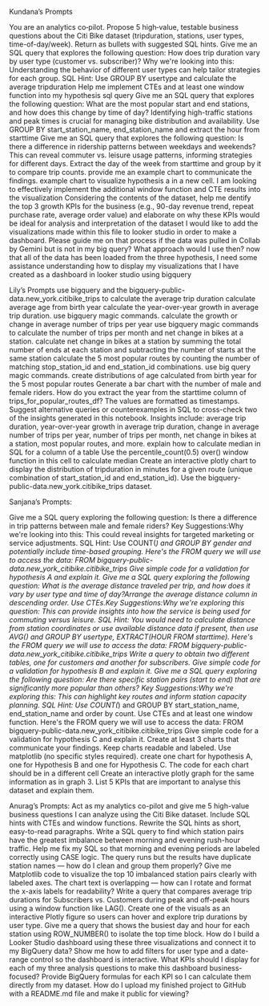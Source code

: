 Kundana’s Prompts

You are an analytics co‑pilot. Propose 5 high‑value, testable business questions about the Citi Bike dataset (tripduration, stations, user types, time-of-day/week). Return as bullets with suggested SQL hints.
Give me an SQL query that explores the following question: How does trip duration vary by user type (customer vs. subscriber)? Why we're looking into this: Understanding the behavior of different user types can help tailor strategies for each group. SQL Hint: Use GROUP BY usertype and calculate the average tripduration
Help me implement CTEs and at least one window function into my hypothesis sql query
Give me an SQL query that explores the following question: What are the most popular start and end stations, and how does this change by time of day? Identifying high-traffic stations and peak times is crucial for managing bike distribution and availability. Use GROUP BY start_station_name, end_station_name and extract the hour from starttime
Give me an SQL query that explores the following question: Is there a difference in ridership patterns between weekdays and weekends? This can reveal commuter vs. leisure usage patterns, informing strategies for different days. Extract the day of the week from starttime and group by it to compare trip counts.
provide me an example chart to communicate the findings.
example chart to visualize hypothesis a in a new cell. I am looking to effectively implement the additional window function and CTE results into the visualization
Considering the contents of the dataset, help me dentify the top 3 growth KPIs for the business (e.g., 90-day revenue trend, repeat purchase rate, average order value) and elaborate on why these KPIs would be ideal for analysis and interpretation of the dataset
I would like to add the visualizations made within this file to looker studio in order to make a dashboard. Please guide me on that process
if the data was pulled in Collab by Gemini but is not in my big query? What approach would I use then?
now that all of the data has been loaded from the three hypothesis, I need some assistance understanding how to display my visualizations that I have created as a dashboard in looker studio using bigquery



Lily’s Prompts
use bigquery and the bigquery-public-data.new_york.citibike_trips to calculate the average trip duration
calculate average age from birth year
calculate the year-over-year growth in average trip duration. use bigquery magic commands.
calculate the growth or change in average number of trips per year
use bigquery magic commands to calculate the number of trips per month and net change in bikes at a station.
calculate net change in bikes at a station by summing the total number of ends at each station and subtracting the number of starts at the same station
calculate the 5 most popular routes by counting the number of matching stop_station_id and end_station_id combinations. use big query magic commands.
create distributions of age calculated from birth year for the 5 most popular routes
Generate a bar chart with the number of male and female riders.
How do you extract the year from the starttime column of trips_for_popular_routes_df? The values are formatted as timestamps.
Suggest alternative queries or counterexamples in SQL to cross-check two of the insights generated in this notebook. Insights include: average trip duration, year-over-year growth in average trip duration, change in average number of trips per year, number of trips per month, net change in bikes at a station, most popular routes, and more.
explain how to calculate median in SQL for a column of a table
Use the percentile_count(0.5) over() window function in this cell to calculate median
Create an interactive plotly chart to display the distribution of tripduration in minutes for a given route (unique combination of start_station_id and end_station_id). Use the bigquery-public-data.new_york.citibike_trips dataset.

Sanjana’s Prompts:

Give me a SQL query exploring the following question: Is there a difference in trip patterns between male and female riders? Key Suggestions:Why we're looking into this: This could reveal insights for targeted marketing or service adjustments. SQL Hint: Use COUNT(*) and GROUP BY gender and potentially include time-based grouping. Here's the FROM query we will use to access the data: FROM bigquery-public-data.new_york_citibike.citibike_trips
Give simple code for a validation for hypothesis A and explain it.
Give me a SQL query exploring the following question: What is the average distance traveled per trip, and how does it vary by user type and time of day?Arrange the average distance column in descending order. Use CTEs.Key Suggestions:Why we're exploring this question: This can provide insights into how the service is being used for commuting versus leisure. SQL Hint: You would need to calculate distance from station coordinates or use available distance data if present, then use AVG() and GROUP BY usertype, EXTRACT(HOUR FROM starttime). Here's the FROM query we will use to access the data: FROM bigquery-public-data.new_york_citibike.citibike_trips
Write a query to obtain two different tables, one for customers and another for subscribers. 
Give simple code for a validation for hypothesis B and explain it.
Give me a SQL query exploring the following question: Are there specific station pairs (start to end) that are significantly more popular than others? Key Suggestions:Why we're exploring this: This can highlight key routes and inform station capacity planning. SQL Hint: Use COUNT(*) and GROUP BY start_station_name, end_station_name and order by count. Use CTEs and at least one window function. Here's the FROM query we will use to access the data: FROM bigquery-public-data.new_york_citibike.citibike_trips
Give simple code for a validation for hypothesis C and explain it.
Create at least 3 charts that communicate your findings. Keep charts readable and labeled. Use matplotlib (no specific styles required). create one chart for hypothesis A, one for Hypothesis B and one for Hypothesis C. The code for each chart should be in a different cell
Create an interactive plotly graph for the same information as in graph 3.
List 5 KPIs that are important to analyse this dataset and explain them.


Anurag’s Prompts:
Act as my analytics co-pilot and give me 5 high-value business questions I can analyze using the Citi Bike dataset. Include SQL hints with CTEs and window functions.
Rewrite the SQL hints as short, easy-to-read paragraphs.
Write a SQL query to find which station pairs have the greatest imbalance between morning and evening rush-hour traffic.
Help me fix my SQL so that morning and evening periods are labeled correctly using CASE logic.
The query runs but the results have duplicate station names — how do I clean and group them properly?
Give me Matplotlib code to visualize the top 10 imbalanced station pairs clearly with labeled axes.
The chart text is overlapping — how can I rotate and format the x-axis labels for readability?
Write a query that compares average trip durations for Subscribers vs. Customers during peak and off-peak hours using a window function like LAG().
Create one of the visuals as an interactive Plotly figure so users can hover and explore trip durations by user type.
Give me a query that shows the busiest day and hour for each station using ROW_NUMBER() to isolate the top time block.
How do I build a Looker Studio dashboard using these three visualizations and connect it to my BigQuery data?
Show me how to add filters for user type and a date-range control so the dashboard is interactive.
What KPIs should I display for each of my three analysis questions to make this dashboard business-focused?
Provide BigQuery formulas for each KPI so I can calculate them directly from my dataset.
How do I upload my finished project to GitHub with a README.md file and make it public for viewing?





